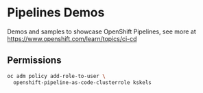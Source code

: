 # Pipelines Demos

Demos and samples to showcase OpenShift Pipelines, see more at
https://www.openshift.com/learn/topics/ci-cd


## Permissions

```bash
oc adm policy add-role-to-user \
  openshift-pipeline-as-code-clusterrole kskels
```

